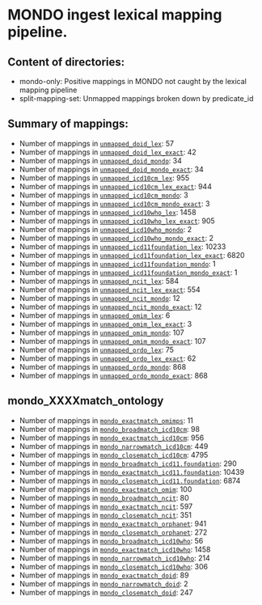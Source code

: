 # MONDO ingest lexical mapping pipeline.
## Content of directories:
* mondo-only: Positive mappings in MONDO not caught by the lexical mapping pipeline
* split-mapping-set: Unmapped mappings broken down by predicate_id
## Summary of mappings:
 * Number of mappings in [`unmapped_doid_lex`](unmapped_doid_lex.tsv): 57
 * Number of mappings in [`unmapped_doid_lex_exact`](unmapped_doid_lex.tsv): 42
 * Number of mappings in [`unmapped_doid_mondo`](mondo-only/unmapped_doid_mondo.tsv): 34
 * Number of mappings in [`unmapped_doid_mondo_exact`](mondo-only/unmapped_doid_mondo.tsv): 34
 * Number of mappings in [`unmapped_icd10cm_lex`](unmapped_icd10cm_lex.tsv): 955
 * Number of mappings in [`unmapped_icd10cm_lex_exact`](unmapped_icd10cm_lex.tsv): 944
 * Number of mappings in [`unmapped_icd10cm_mondo`](mondo-only/unmapped_icd10cm_mondo.tsv): 3
 * Number of mappings in [`unmapped_icd10cm_mondo_exact`](mondo-only/unmapped_icd10cm_mondo.tsv): 3
 * Number of mappings in [`unmapped_icd10who_lex`](unmapped_icd10who_lex.tsv): 1458
 * Number of mappings in [`unmapped_icd10who_lex_exact`](unmapped_icd10who_lex.tsv): 905
 * Number of mappings in [`unmapped_icd10who_mondo`](mondo-only/unmapped_icd10who_mondo.tsv): 2
 * Number of mappings in [`unmapped_icd10who_mondo_exact`](mondo-only/unmapped_icd10who_mondo.tsv): 2
 * Number of mappings in [`unmapped_icd11foundation_lex`](unmapped_icd11foundation_lex.tsv): 10233
 * Number of mappings in [`unmapped_icd11foundation_lex_exact`](unmapped_icd11foundation_lex.tsv): 6820
 * Number of mappings in [`unmapped_icd11foundation_mondo`](mondo-only/unmapped_icd11foundation_mondo.tsv): 1
 * Number of mappings in [`unmapped_icd11foundation_mondo_exact`](mondo-only/unmapped_icd11foundation_mondo.tsv): 1
 * Number of mappings in [`unmapped_ncit_lex`](unmapped_ncit_lex.tsv): 584
 * Number of mappings in [`unmapped_ncit_lex_exact`](unmapped_ncit_lex.tsv): 554
 * Number of mappings in [`unmapped_ncit_mondo`](mondo-only/unmapped_ncit_mondo.tsv): 12
 * Number of mappings in [`unmapped_ncit_mondo_exact`](mondo-only/unmapped_ncit_mondo.tsv): 12
 * Number of mappings in [`unmapped_omim_lex`](unmapped_omim_lex.tsv): 6
 * Number of mappings in [`unmapped_omim_lex_exact`](unmapped_omim_lex.tsv): 3
 * Number of mappings in [`unmapped_omim_mondo`](mondo-only/unmapped_omim_mondo.tsv): 107
 * Number of mappings in [`unmapped_omim_mondo_exact`](mondo-only/unmapped_omim_mondo.tsv): 107
 * Number of mappings in [`unmapped_ordo_lex`](unmapped_ordo_lex.tsv): 75
 * Number of mappings in [`unmapped_ordo_lex_exact`](unmapped_ordo_lex.tsv): 62
 * Number of mappings in [`unmapped_ordo_mondo`](mondo-only/unmapped_ordo_mondo.tsv): 868
 * Number of mappings in [`unmapped_ordo_mondo_exact`](mondo-only/unmapped_ordo_mondo.tsv): 868
## mondo_XXXXmatch_ontology
 * Number of mappings in [`mondo_exactmatch_omimps`](split-mapping-set/mondo_exactmatch_omimps.tsv): 11
 * Number of mappings in [`mondo_broadmatch_icd10cm`](split-mapping-set/mondo_broadmatch_icd10cm.tsv): 98
 * Number of mappings in [`mondo_exactmatch_icd10cm`](split-mapping-set/mondo_exactmatch_icd10cm.tsv): 956
 * Number of mappings in [`mondo_narrowmatch_icd10cm`](split-mapping-set/mondo_narrowmatch_icd10cm.tsv): 449
 * Number of mappings in [`mondo_closematch_icd10cm`](split-mapping-set/mondo_closematch_icd10cm.tsv): 4795
 * Number of mappings in [`mondo_broadmatch_icd11.foundation`](split-mapping-set/mondo_broadmatch_icd11.foundation.tsv): 290
 * Number of mappings in [`mondo_exactmatch_icd11.foundation`](split-mapping-set/mondo_exactmatch_icd11.foundation.tsv): 10439
 * Number of mappings in [`mondo_closematch_icd11.foundation`](split-mapping-set/mondo_closematch_icd11.foundation.tsv): 6874
 * Number of mappings in [`mondo_exactmatch_omim`](split-mapping-set/mondo_exactmatch_omim.tsv): 100
 * Number of mappings in [`mondo_broadmatch_ncit`](split-mapping-set/mondo_broadmatch_ncit.tsv): 80
 * Number of mappings in [`mondo_exactmatch_ncit`](split-mapping-set/mondo_exactmatch_ncit.tsv): 597
 * Number of mappings in [`mondo_closematch_ncit`](split-mapping-set/mondo_closematch_ncit.tsv): 351
 * Number of mappings in [`mondo_exactmatch_orphanet`](split-mapping-set/mondo_exactmatch_orphanet.tsv): 941
 * Number of mappings in [`mondo_closematch_orphanet`](split-mapping-set/mondo_closematch_orphanet.tsv): 272
 * Number of mappings in [`mondo_broadmatch_icd10who`](split-mapping-set/mondo_broadmatch_icd10who.tsv): 56
 * Number of mappings in [`mondo_exactmatch_icd10who`](split-mapping-set/mondo_exactmatch_icd10who.tsv): 1458
 * Number of mappings in [`mondo_narrowmatch_icd10who`](split-mapping-set/mondo_narrowmatch_icd10who.tsv): 214
 * Number of mappings in [`mondo_closematch_icd10who`](split-mapping-set/mondo_closematch_icd10who.tsv): 306
 * Number of mappings in [`mondo_exactmatch_doid`](split-mapping-set/mondo_exactmatch_doid.tsv): 89
 * Number of mappings in [`mondo_narrowmatch_doid`](split-mapping-set/mondo_narrowmatch_doid.tsv): 2
 * Number of mappings in [`mondo_closematch_doid`](split-mapping-set/mondo_closematch_doid.tsv): 247
